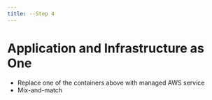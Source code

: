 ```yaml
---
title: --Step 4
---
```


# Application and Infrastructure as One

* Replace one of the containers above with managed AWS service
* Mix-and-match

